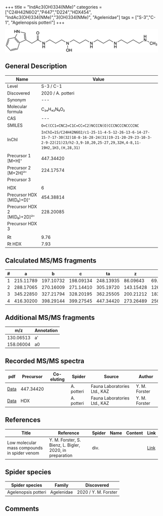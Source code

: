 +++
title = "IndAc3(OH)334(NMe)"
categories = ["C24H42N6O2","P447","D224","HDX454",
"IndAc3(OH)334(NMe)","3(OH)334(NMe)",
"Agelenidae"]
tags = ["S-3","C-1",
"Agelenopsis potteri"]
+++

![](/img/IndAc3(OH)334(NMe).png)

## General Description

| Name                       | Value              |
|----------------------------|--------------------|
| Level                      | S-3 / C-1          |
| Discovered                 | 2020 / A. potteri  |
| Synonym                    | ---                |
| Molecular formula          | C₂₄H₄₂N₆O₂                   |
| CAS                        | ---                |
| SMILES | `O=C(CC1=CNC2=C1C=CC=C2)NCCCN(O)CCCNCCCNCCCCNC`  |
| InChI  | `InChI=1S/C24H42N6O2/c1-25-11-4-5-12-26-13-6-14-27-15-7-17-30(32)18-8-16-28-24(31)19-21-20-29-23-10-3-2-9-22(21)23/h2-3,9-10,20,25-27,29,32H,4-8,11-19H2,1H3,(H,28,31)`  |
|                            |                    |
| Precursor 1 [M+H]⁺         | 447.34420                   |
| Precursor 2 [M+2H]²⁺       | 224.17574                   |
| Precursor 3                |                    |
|                            |                    |
| HDX                        | 6                   |
| Precursor HDX   [M(D₆)+D]⁺   | 454.38814                   |
| Precursor HDX 2 [M(D₆)+2D]²⁺ | 228.20085                    |
| Precursor HDX 3            |                    |
|                            |                    |
| Rt                         | 9.76                   |
| Rt HDX                     | 7.93                   |

## Calculated MS/MS fragments

| # | a         | b         | c         | ta        | z         | y         | tz        |
|---|-----------|-----------|-----------|-----------|-----------|-----------|-----------|
| 1 | 215.11789 | 197.10732 | 198.09134 | 248.13935 | 86.09643 | 69.06988 | 103.12297 |
| 2 | 288.17065 | 270.16009 | 271.14410 | 305.19720 | 143.15428 | 126.12773 | 160.18082 |
| 3 | 345.22850 | 327.21794 | 328.20195 | 362.25505 | 200.21212 | 183.18558 | 233.23359 |
| 4 | 416.30200 | 398.29144 | 399.27545 | 447.34420 | 273.26489 | 256.23834 | 290.29144 |

## Additional MS/MS fragments

| m/z | Annotation |
|-----|------------|
| 130.06513 | a'         |
| 158.06004 | a0         |

## Recorded MS/MS spectra

| pdf                                             | Precursor | Co-eluting | Spider      | Source                       | Author        |
|-------------------------------------------------|-----------|------------|-------------|------------------------------|---------------|
| [Data](/pdf/A-potteri/447_IndAc3(OH)334(NMe)_Ap.pdf) | 447.34420 |           | A. potteri | Fauna Laboratories Ltd., KAZ | Y. M. Forster |
| [Data](/pdf/A-potteri/447_IndAc3(OH)334(NMe)_Ap_HDX.pdf) | HDX |           | A. potteri | Fauna Laboratories Ltd., KAZ | Y. M. Forster |


## References

| Title | Reference | Spider | Name | Content | Link |
|-------|-----------|--------|------|---------|------|
| Low molecular mass compounds in spider venom      | Y. M. Forster, S. Bienz, L. Bigler, 2020, in preparation          | div.       |   |   | [Link](unknown) |

## Spider species

| Spider species     | Family     | Discovered           |
|--------------------|------------|----------------------|
| Agelenopsis potteri | Agelenidae | 2020 / Y. M. Forster |


## Comments